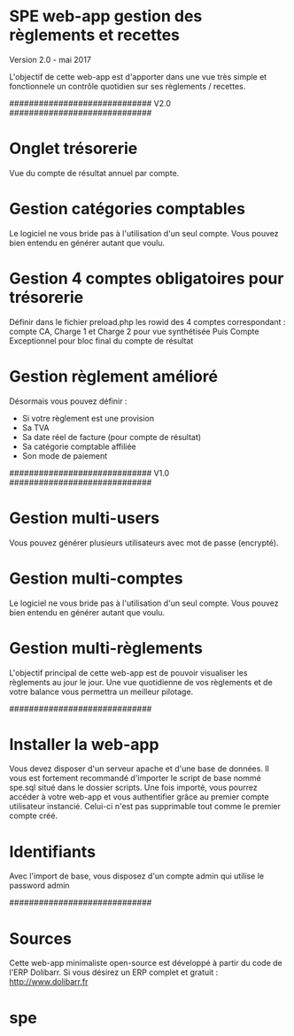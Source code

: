 # SPE web-app gestion des règlements et recettes
Version 2.0 - mai 2017

L'objectif de cette web-app est d'apporter dans une vue très simple et fonctionnele un contrôle quotidien sur ses règlements / recettes.

#############################
V2.0
#############################

# Onglet trésorerie
Vue du compte de résultat annuel par compte.

# Gestion catégories comptables
Le logiciel ne vous bride pas à l'utilisation d'un seul compte. Vous pouvez bien entendu en générer autant que voulu.

# Gestion 4 comptes obligatoires pour trésorerie
Définir dans le fichier preload.php les rowid des 4 comptes correspondant : compte CA, Charge 1 et Charge 2 pour vue synthétisée
Puis Compte Exceptionnel pour bloc final du compte de résultat

# Gestion règlement amélioré
Désormais vous pouvez définir :
- Si votre règlement est une provision
- Sa TVA
- Sa date réel de facture (pour compte de résultat)
- Sa catégorie comptable affiliée
- Son mode de paiement

#############################
V1.0
#############################

# Gestion multi-users 
Vous pouvez générer plusieurs utilisateurs avec mot de passe (encrypté).

# Gestion multi-comptes
Le logiciel ne vous bride pas à l'utilisation d'un seul compte. Vous pouvez bien entendu en générer autant que voulu.

# Gestion multi-règlements
L'objectif principal de cette web-app est de pouvoir visualiser les règlements au jour le jour. Une vue quotidienne de vos règlements et de votre balance vous permettra un meilleur pilotage.


#############################

# Installer la web-app
Vous devez disposer d'un serveur apache et d'une base de données.
Il vous est fortement recommandé d'importer le script de base nommé spe.sql situé dans le dossier scripts.
Une fois importé, vous pourrez accéder à votre web-app et vous authentifier grâce au premier compte utilisateur instancié. Celui-ci n'est pas supprimable tout comme le premier compte créé.

# Identifiants
Avec l'import de base, vous disposez d'un compte admin qui utilise le password admin


#############################

# Sources
Cette web-app minimaliste open-source est développé à partir du code de l'ERP Dolibarr.
Si vous désirez un ERP complet et gratuit : http://www.dolibarr.fr
# spe
